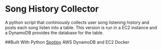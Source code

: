 # Song History Collector

A python script that continiously collects user song listening history and posts each song listen into a table. This version is run in a EC2 instance and a DynamoDB provides the database for the table.

##Built With
Python
[Spotipy](https://github.com/plamere/spotipy)
AWS DynamoDB and EC2
Docker
